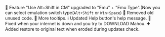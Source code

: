 :gem: Feature "Use Alt+Shift in CM" upgraded to "Emu" + "Emu Type".(Now you can select emulation switch type(`Alt+Shift` or `Win+Space`)
:memo: Removed old unused code.
:speech_balloon: More tooltips.
:information_source: Updated Help button's help message.
:bug: Fixed when your internet is down and you try to DOWNLOAD Mahou.
:heavy_plus_sign: Added restore to original text when eroded during updates check.
